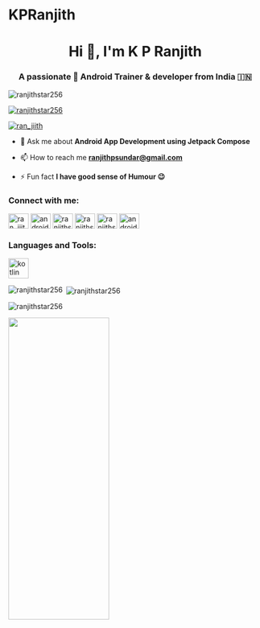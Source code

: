 # KPRanjith

<h1 align="center">Hi 👋, I'm K P Ranjith</h1>
<h3 align="center">A passionate 💜 Android Trainer & developer from India 🇮🇳</h3>

<p align="left"> <img src="https://komarev.com/ghpvc/?username=ranjithstar256&label=Profile%20views&color=0e75b6&style=flat" alt="ranjithstar256" /> </p>

<p align="left"> <a href="https://github.com/ryo-ma/github-profile-trophy"><img src="https://github-profile-trophy.vercel.app/?username=ranjithstar256" alt="ranjithstar256" /></a> </p>

<p align="left"> <a href="https://twitter.com/ran_jiith" target="blank"><img src="https://img.shields.io/twitter/follow/ran_jiith?logo=twitter&style=for-the-badge" alt="ran_jiith" /></a> </p>

- 💬 Ask me about **Android App Development using Jetpack Compose**

- 📫 How to reach me **ranjithpsundar@gmail.com**

- ⚡ Fun fact **I have good sense of Humour 😉**

<h3 align="left">Connect with me:</h3>
<p align="left">
<a href="https://twitter.com/ran_jiith" target="blank"><img align="center" src="https://raw.githubusercontent.com/rahuldkjain/github-profile-readme-generator/master/src/images/icons/Social/twitter.svg" alt="ran_jiith" height="30" width="40" /></a>
<a href="https://linkedin.com/in/androidranjith" target="blank"><img align="center" src="https://raw.githubusercontent.com/rahuldkjain/github-profile-readme-generator/master/src/images/icons/Social/linked-in-alt.svg" alt="androidranjith" height="30" width="40" /></a>
<a href="https://stackoverflow.com/users/ranjithstar256" target="blank"><img align="center" src="https://raw.githubusercontent.com/rahuldkjain/github-profile-readme-generator/master/src/images/icons/Social/stack-overflow.svg" alt="ranjithstar256" height="30" width="40" /></a>
<a href="https://fb.com/ranjithstar256" target="blank"><img align="center" src="https://raw.githubusercontent.com/rahuldkjain/github-profile-readme-generator/master/src/images/icons/Social/facebook.svg" alt="ranjithstar256" height="30" width="40" /></a>
<a href="https://instagram.com/ranjithstar256" target="blank"><img align="center" src="https://raw.githubusercontent.com/rahuldkjain/github-profile-readme-generator/master/src/images/icons/Social/instagram.svg" alt="ranjithstar256" height="30" width="40" /></a>
<a href="https://www.youtube.com/c/androidmanifester" target="blank"><img align="center" src="https://raw.githubusercontent.com/rahuldkjain/github-profile-readme-generator/master/src/images/icons/Social/youtube.svg" alt="androidmanifester" height="30" width="40" /></a>
</p>

<h3 align="left">Languages and Tools:</h3>
<p align="left"> <a href="https://kotlinlang.org" target="_blank" rel="noreferrer"> <img src="https://www.vectorlogo.zone/logos/kotlinlang/kotlinlang-icon.svg" alt="kotlin" width="40" height="40"/> </a> </p>

<p><img align="left" src="https://github-readme-stats.vercel.app/api/top-langs?username=ranjithstar256&show_icons=true&locale=en&layout=compact" alt="ranjithstar256" /></p>

<p>&nbsp;<img align="center" src="https://github-readme-stats.vercel.app/api?username=ranjithstar256&show_icons=true&locale=en" alt="ranjithstar256" /></p>

<p><img align="center" src="https://github-readme-streak-stats.herokuapp.com/?user=ranjithstar256&" alt="ranjithstar256" /></p>

<img src="https://github.com/ranjithstar256/ranjithstar256/blob/main/landing-preview-animation.gif" width="200" height="600">

